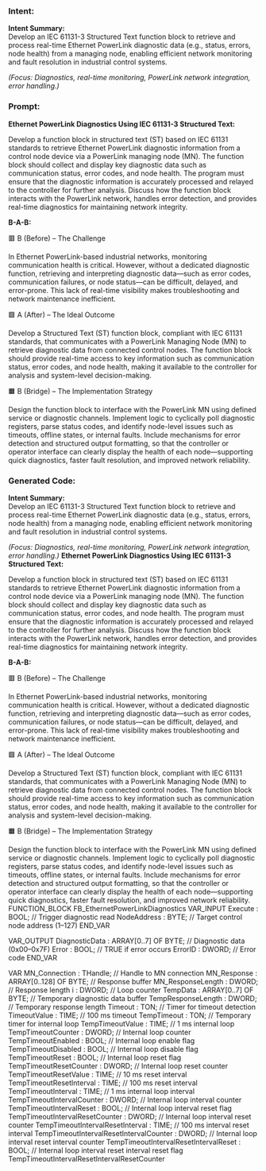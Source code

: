 ### Intent:
**Intent Summary:**  
Develop an IEC 61131-3 Structured Text function block to retrieve and process real-time Ethernet PowerLink diagnostic data (e.g., status, errors, node health) from a managing node, enabling efficient network monitoring and fault resolution in industrial control systems.  

*(Focus: Diagnostics, real-time monitoring, PowerLink network integration, error handling.)*

### Prompt:
**Ethernet PowerLink Diagnostics Using IEC 61131-3 Structured Text:**

Develop a function block in structured text (ST) based on IEC 61131 standards to retrieve Ethernet PowerLink diagnostic information from a control node device via a PowerLink managing node (MN). The function block should collect and display key diagnostic data such as communication status, error codes, and node health. The program must ensure that the diagnostic information is accurately processed and relayed to the controller for further analysis. Discuss how the function block interacts with the PowerLink network, handles error detection, and provides real-time diagnostics for maintaining network integrity.

**B-A-B:**

🟥 B (Before) – The Challenge

In Ethernet PowerLink-based industrial networks, monitoring communication health is critical. However, without a dedicated diagnostic function, retrieving and interpreting diagnostic data—such as error codes, communication failures, or node status—can be difficult, delayed, and error-prone. This lack of real-time visibility makes troubleshooting and network maintenance inefficient.

🟩 A (After) – The Ideal Outcome

Develop a Structured Text (ST) function block, compliant with IEC 61131 standards, that communicates with a PowerLink Managing Node (MN) to retrieve diagnostic data from connected control nodes. The function block should provide real-time access to key information such as communication status, error codes, and node health, making it available to the controller for analysis and system-level decision-making.

🟧 B (Bridge) – The Implementation Strategy

Design the function block to interface with the PowerLink MN using defined service or diagnostic channels. Implement logic to cyclically poll diagnostic registers, parse status codes, and identify node-level issues such as timeouts, offline states, or internal faults. Include mechanisms for error detection and structured output formatting, so that the controller or operator interface can clearly display the health of each node—supporting quick diagnostics, faster fault resolution, and improved network reliability.

### Generated Code:
**Intent Summary:**  
Develop an IEC 61131-3 Structured Text function block to retrieve and process real-time Ethernet PowerLink diagnostic data (e.g., status, errors, node health) from a managing node, enabling efficient network monitoring and fault resolution in industrial control systems.  

*(Focus: Diagnostics, real-time monitoring, PowerLink network integration, error handling.)*
**Ethernet PowerLink Diagnostics Using IEC 61131-3 Structured Text:**

Develop a function block in structured text (ST) based on IEC 61131 standards to retrieve Ethernet PowerLink diagnostic information from a control node device via a PowerLink managing node (MN). The function block should collect and display key diagnostic data such as communication status, error codes, and node health. The program must ensure that the diagnostic information is accurately processed and relayed to the controller for further analysis. Discuss how the function block interacts with the PowerLink network, handles error detection, and provides real-time diagnostics for maintaining network integrity.

**B-A-B:**

🟥 B (Before) – The Challenge

In Ethernet PowerLink-based industrial networks, monitoring communication health is critical. However, without a dedicated diagnostic function, retrieving and interpreting diagnostic data—such as error codes, communication failures, or node status—can be difficult, delayed, and error-prone. This lack of real-time visibility makes troubleshooting and network maintenance inefficient.

🟩 A (After) – The Ideal Outcome

Develop a Structured Text (ST) function block, compliant with IEC 61131 standards, that communicates with a PowerLink Managing Node (MN) to retrieve diagnostic data from connected control nodes. The function block should provide real-time access to key information such as communication status, error codes, and node health, making it available to the controller for analysis and system-level decision-making.

🟧 B (Bridge) – The Implementation Strategy

Design the function block to interface with the PowerLink MN using defined service or diagnostic channels. Implement logic to cyclically poll diagnostic registers, parse status codes, and identify node-level issues such as timeouts, offline states, or internal faults. Include mechanisms for error detection and structured output formatting, so that the controller or operator interface can clearly display the health of each node—supporting quick diagnostics, faster fault resolution, and improved network reliability.
FUNCTION_BLOCK FB_EthernetPowerLinkDiagnostics
VAR_INPUT
    Execute : BOOL; // Trigger diagnostic read
    NodeAddress : BYTE; // Target control node address (1–127)
END_VAR

VAR_OUTPUT
    DiagnosticData : ARRAY[0..7] OF BYTE; // Diagnostic data (0x00–0x7F)
    Error : BOOL; // TRUE if error occurs
    ErrorID : DWORD; // Error code
END_VAR

VAR
    MN_Connection : THandle; // Handle to MN connection
    MN_Response : ARRAY[0..128] OF BYTE; // Response buffer
    MN_ResponseLength : DWORD; // Response length
    i : DWORD; // Loop counter
    TempData : ARRAY[0..7] OF BYTE; // Temporary diagnostic data buffer
    TempResponseLength : DWORD; // Temporary response length
    Timeout : TON; // Timer for timeout detection
    TimeoutValue : TIME; // 100 ms timeout
    TempTimeout : TON; // Temporary timer for internal loop
    TempTimeoutValue : TIME; // 1 ms internal loop
    TempTimeoutCounter : DWORD; // Internal loop counter
    TempTimeoutEnabled : BOOL; // Internal loop enable flag
    TempTimeoutDisabled : BOOL; // Internal loop disable flag
    TempTimeoutReset : BOOL; // Internal loop reset flag
    TempTimeoutResetCounter : DWORD; // Internal loop reset counter
    TempTimeoutResetValue : TIME; // 10 ms reset interval
    TempTimeoutResetInterval : TIME; // 100 ms reset interval
    TempTimeoutInterval : TIME; // 1 ms internal loop interval
    TempTimeoutIntervalCounter : DWORD; // Internal loop interval counter
    TempTimeoutIntervalReset : BOOL; // Internal loop interval reset flag
    TempTimeoutIntervalResetCounter : DWORD; // Internal loop interval reset counter
    TempTimeoutIntervalResetInterval : TIME; // 100 ms interval reset interval
    TempTimeoutIntervalResetIntervalCounter : DWORD; // Internal loop interval reset interval counter
    TempTimeoutIntervalResetIntervalReset : BOOL; // Internal loop interval reset interval reset flag
    TempTimeoutIntervalResetIntervalResetCounter
